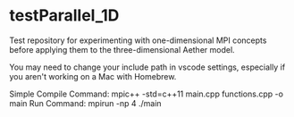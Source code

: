 # testParallel_1D
Test repository for experimenting with one-dimensional MPI concepts before applying them to the three-dimensional Aether model.

You may need to change your include path in vscode settings, especially if you aren't working on a Mac with Homebrew.

Simple Compile Command: mpic++ -std=c++11 main.cpp functions.cpp -o main
Run Command: mpirun -np 4 ./main